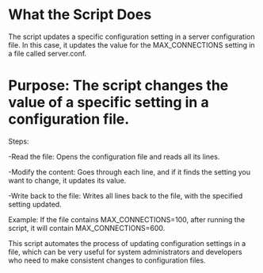 # What the Script Does

The script updates a specific configuration setting in a server configuration file. In this case, it updates the value for the MAX_CONNECTIONS setting in a file called server.conf.


# Purpose: The script changes the value of a specific setting in a configuration file.

Steps:

-Read the file: Opens the configuration file and reads all its lines.

-Modify the content: Goes through each line, and if it finds the setting you want to change, it updates its value.

-Write back to the file: Writes all lines back to the file, with the specified setting updated.

Example: If the file contains MAX_CONNECTIONS=100, after running the script, it will contain MAX_CONNECTIONS=600.

This script automates the process of updating configuration settings in a file, which can be very useful for system administrators and developers who need to make consistent changes to configuration files.